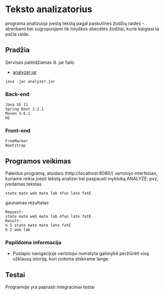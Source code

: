 # Teksto analizatorius

programa analizuoja įvestą tekstą pagal paskutines žodžių raides - atrenkami bei sugrupuojami tik lotyškos abecėlės žodžiai, kurie baigiasi ta pačia raide. 

## Pradžia

Servisas paleidžiamas iš .jar failo
* [analyzer.jar](https://) 
```
java -jar analyzer.jar
```

### Back-end
```
Java SE 11 
Spring Boot 2.2.1
Maven 3.6.1
H2
```
### Front-end
```
FreeMarker
Bootstrap
```

## Programos veikimas

Paleidus programą, atsidaro (http://localhost:8080/) vartotojo interfeisas, kuriame reikia įvesti tekstą analizei bei paspausti myktuką ANALYZE:
pvz, įvedamas tekstas
```
state mate web mate lab 4fun late fatE
```
gaunamas rezultatas
```
Request:
state mate web mate lab 4fun late fatE
Result:
e 5 state mate mate late fatE
b 2 web lab 
```

### Papildoma informacija

* Puslapio navigacijoje vartotojui numatyta galimybė peržiūrėti visą užklausų istoriją, kuri rodoma atskirame lange.

## Testai

Programoje yra paprasti integraciniai testai


